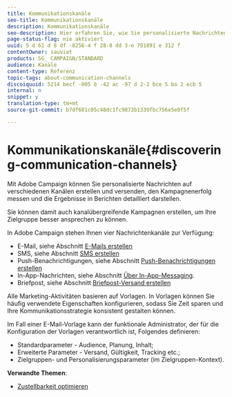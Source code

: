 ```yaml
---
title: Kommunikationskanäle
seo-title: Kommunikationskanäle
description: Kommunikationskanäle
seo-description: Hier erfahren Sie, wie Sie personalisierte Nachrichten auf unterschiedlichen Kanälen senden und kanalübergreifende Kampagnen erstellen können, um Empfänger gezielter anzusprechen.
page-status-flag: nie aktiviert
uuid: 5 d 61 d 8 df -8256-4 f 28-8 dd 3-e 791891 e 312 f
contentOwner: sauviat
products: SG_ CAMPAIGN/STANDARD
audience: Kanäle
content-type: Referenz
topic-tags: about-communication-channels
discoiquuid: 5214 becf -005 b -42 ac -97 d 2-2 bce 5 ba 2 ecb 5
internal: n
snippet: y
translation-type: tm+mt
source-git-commit: b7df681c05c48dc1fc9873b1339fbc756e5e0f5f

---
```



# Kommunikationskanäle{#discovering-communication-channels}

Mit Adobe Campaign können Sie personalisierte Nachrichten auf verschiedenen Kanälen erstellen und versenden, den Kampagnenerfolg messen und die Ergebnisse in Berichten detailliert darstellen.

Sie können damit auch kanalübergreifende Kampagnen erstellen, um Ihre Zielgruppe besser ansprechen zu können.

In Adobe Campaign stehen Ihnen vier Nachrichtenkanäle zur Verfügung:

* E-Mail, siehe Abschnitt [E-Mails erstellen](../../channels/using/creating-an-email.md)
* SMS, siehe Abschnitt [SMS erstellen](../../channels/using/creating-an-sms-message.md)
* Push-Benachrichtigungen, siehe Abschnitt [Push-Benachrichtigungen erstellen](../../channels/using/preparing-and-sending-a-push-notification.md)
* In-App-Nachrichten, siehe Abschnitt [Über In-App-Messaging](../../channels/using/about-in-app-messaging.md).
* Briefpost, siehe Abschnitt [Briefpost-Versand erstellen](../../channels/using/creating-the-direct-mail.md)

Alle Marketing-Aktivitäten basieren auf Vorlagen. In Vorlagen können Sie häufig verwendete Eigenschaften konfigurieren, sodass Sie Zeit sparen und Ihre Kommunikationsstrategie konsistent gestalten können.

Im Fall einer E-Mail-Vorlage kann der funktionale Administrator, der für die Konfiguration der Vorlagen verantwortlich ist, Folgendes definieren:

* Standardparameter - Audience, Planung, Inhalt;
* Erweiterte Parameter - Versand, Gültigkeit, Tracking etc.;
* Zielgruppen- und Personalisierungsparameter (im Zielgruppen-Kontext).

**Verwandte Themen**:

* [Zustellbarkeit optimieren](https://docs.campaign.adobe.com/doc/standard/getting_started/en/ACS_Deliverability.html)

